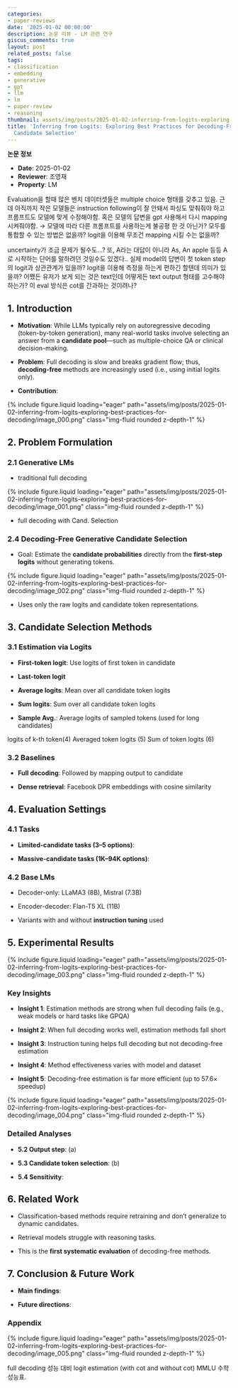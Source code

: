 ```yaml
---
categories:
- paper-reviews
date: '2025-01-02 00:00:00'
description: 논문 리뷰 - LM 관련 연구
giscus_comments: true
layout: post
related_posts: false
tags:
- classification
- embedding
- generative
- gpt
- llm
- lm
- paper-review
- reasoning
thumbnail: assets/img/posts/2025-01-02-inferring-from-logits-exploring-best-practices-for-decoding/thumbnail.jpg
title: 'Inferring from Logits: Exploring Best Practices for Decoding-Free Generative
  Candidate Selection'
---
```


**논문 정보**
- **Date**: 2025-01-02
- **Reviewer**: 조영재
- **Property**: LM

Evaluation을 할때 많은 벤치 데이터셋들은 multiple choice 형태를 갖추고 있음. 근데 아직까지 작은 모델들은 instruction following이 잘 안돼서 파싱도 맞춰줘야 하고 프롬프트도 모델에 맞게 수정해야함. 혹은 모델의 답변을 gpt 사용해서 다시 mapping 시켜줘야함. → 모델에 따라 다른 프롬프트를 사용하는게 불공평 한 것 아닌가? 모두를 통합할 수 있는 방법은 없을까? logit을 이용해 무조건 mapping 시킬 수는 없을까? 

uncertainty가 조금 문제가 될수도…? 또, A라는 대답이 아니라 As, An apple 등등 A 로 시작하는 단어를 말하려던 것일수도 있겠다..   실제 model의 답변이 첫 token step의 logit과 상관관계가 있을까? logit을 이용해 측정을 하는게 편하긴 할텐데 의미가 있을까? 어쨌든 유저가 보게 되는 것은 text인데 어떻게든 text output 형태를 고수해야 하는가? 이 eval 방식은 cot를 간과하는 것이려나?

## 1. Introduction

- **Motivation**: While LLMs typically rely on autoregressive decoding (token-by-token generation), many real-world tasks involve selecting an answer from a **candidate pool**—such as multiple-choice QA or clinical decision-making.

- **Problem**: Full decoding is slow and breaks gradient flow; thus, **decoding-free** methods are increasingly used (i.e., using initial logits only).

- **Contribution**:

{% include figure.liquid loading="eager" path="assets/img/posts/2025-01-02-inferring-from-logits-exploring-best-practices-for-decoding/image_000.png" class="img-fluid rounded z-depth-1" %}

## 2. Problem Formulation

### 2.1 Generative LMs

- traditional full decoding

{% include figure.liquid loading="eager" path="assets/img/posts/2025-01-02-inferring-from-logits-exploring-best-practices-for-decoding/image_001.png" class="img-fluid rounded z-depth-1" %}

- full decoding with Cand. Selection

### 2.4 Decoding-Free Generative Candidate Selection

- Goal: Estimate the **candidate probabilities** directly from the **first-step logits** without generating tokens.

{% include figure.liquid loading="eager" path="assets/img/posts/2025-01-02-inferring-from-logits-exploring-best-practices-for-decoding/image_002.png" class="img-fluid rounded z-depth-1" %}

- Uses only the raw logits and candidate token representations.
             

## 3. Candidate Selection Methods

### 3.1 Estimation via Logits

- **First-token logit**: Use logits of first token in candidate

- **Last-token logit**

- **Average logits**: Mean over all candidate token logits

- **Sum logits**: Sum over all candidate token logits

- **Sample Avg.**: Average logits of sampled tokens (used for long candidates)

logits of k-th token(4)                  Averaged token logits (5)          Sum of token logits (6) 

### 3.2 Baselines

- **Full decoding**: Followed by mapping output to candidate

- **Dense retrieval**: Facebook DPR embeddings with cosine similarity

##  4. Evaluation Settings

### 4.1 Tasks

- **Limited-candidate tasks (3–5 options)**:

- **Massive-candidate tasks (1K–94K options)**:

### 4.2 Base LMs

- Decoder-only: LLaMA3 (8B), Mistral (7.3B)

- Encoder-decoder: Flan-T5 XL (11B)

- Variants with and without **instruction tuning** used

##  5. Experimental Results

{% include figure.liquid loading="eager" path="assets/img/posts/2025-01-02-inferring-from-logits-exploring-best-practices-for-decoding/image_003.png" class="img-fluid rounded z-depth-1" %}

### Key Insights

- **Insight 1**: Estimation methods are strong when full decoding fails (e.g., weak models or hard tasks like GPQA)

- **Insight 2**: When full decoding works well, estimation methods fall short

- **Insight 3**: Instruction tuning helps full decoding but not decoding-free estimation

- **Insight 4**: Method effectiveness varies with model and dataset

- **Insight 5**: Decoding-free estimation is far more efficient (up to 57.6× speedup)

{% include figure.liquid loading="eager" path="assets/img/posts/2025-01-02-inferring-from-logits-exploring-best-practices-for-decoding/image_004.png" class="img-fluid rounded z-depth-1" %}

### Detailed Analyses

- **5.2 Output step**: (a)

- **5.3 Candidate token selection**: (b)

- **5.4 Sensitivity**:

##  6. Related Work

- Classification-based methods require retraining and don’t generalize to dynamic candidates.

- Retrieval models struggle with reasoning tasks.

- This is the **first systematic evaluation** of decoding-free methods.

##  7. Conclusion & Future Work

- **Main findings**:

- **Future directions**:

### Appendix

{% include figure.liquid loading="eager" path="assets/img/posts/2025-01-02-inferring-from-logits-exploring-best-practices-for-decoding/image_005.png" class="img-fluid rounded z-depth-1" %}

full decoding 성능 대비 logit estimation (with cot and without cot) MMLU 수학 성능표.
